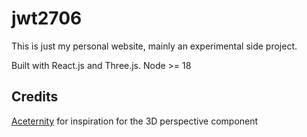 # jwt2706

This is just my personal website, mainly an experimental side project.

Built with React.js and Three.js. Node >= 18

## Credits

[Aceternity](https://ui.aceternity.com/) for inspiration for the 3D perspective component
